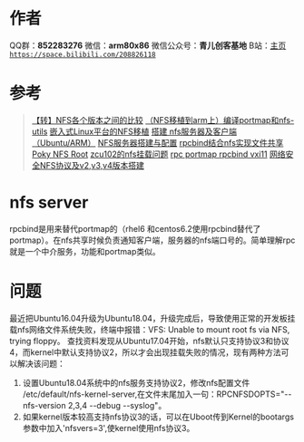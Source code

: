 ﻿# 作者
QQ群：**852283276**
微信：**arm80x86**
微信公众号：**青儿创客基地**
B站：[主页 `https://space.bilibili.com/208826118`](https://space.bilibili.com/208826118)

# 参考
> [【转】NFS各个版本之间的比较](https://blog.csdn.net/qigaoqiang/article/details/86233225)
> [（NFS移植到arm上）编译portmap和nfs-utils](https://blog.csdn.net/maopig/article/details/77184209)
> [嵌入式Linux平台的NFS移植](https://www.linuxidc.com/Linux/2011-04/34311.htm)
> [搭建 nfs服务器及客户端（Ubuntu/ARM）](https://www.cnblogs.com/jalynfang/p/7573085.html)
> [NFS服务器搭建与配置](https://blog.csdn.net/qq_38265137/article/details/83146421)
> [rpcbind结合nfs实现文件共享](https://blog.csdn.net/m0_46674735/article/details/110038148)
> [Poky NFS Root](https://wiki.yoctoproject.org/wiki/Poky_NFS_Root)
> [zcu102的nfs挂载问题](https://forums.xilinx.com/t5/%E5%B5%8C%E5%85%A5%E5%BC%8F-%E5%B7%A5%E5%85%B7-%E8%BD%AF%E4%BB%B6%E5%BC%80%E5%8F%91/zcu102%E7%9A%84nfs%E6%8C%82%E8%BD%BD%E9%97%AE%E9%A2%98/m-p/901262#M567)
> [rpc portmap rpcbind vxi11](https://blog.csdn.net/z1026544682/article/details/100942221)
> [网络安全NFS协议及v2,v3,v4版本搭建](https://blog.csdn.net/qq_28201689/article/details/103594051)

# nfs server
rpcbind是用来替代portmap的（rhel6 和centos6.2使用rpcbind替代了portmap）。在nfs共享时候负责通知客户端，服务器的nfs端口号的。简单理解rpc就是一个中介服务，功能和portmap类似。


# 问题
最近把Ubuntu16.04升级为Ubuntu18.04，升级完成后，导致使用正常的开发板挂载nfs网络文件系统失败，终端中报错：VFS: Unable to mount root fs via NFS, trying floppy。
查找资料发现从Ubuntu17.04开始，nfs默认只支持协议3和协议4，而kernel中默认支持协议2，所以才会出现挂载失败的情况，现有两种方法可以解决该问题：
1. 设置Ubuntu18.04系统中的nfs服务支持协议2，修改nfs配置文件 /etc/default/nfs-kernel-server,在文件末尾加入一句：RPCNFSDOPTS="--nfs-version 2,3,4 --debug --syslog"。
2. 如果kernel版本较高支持nfs协议3的话，可以在Uboot传到Kernel的bootargs参数中加入'nfsvers=3',使kernel使用nfs协议3。
